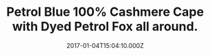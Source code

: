 ---
title: Petrol Blue 100% Cashmere Cape with Dyed Petrol Fox all around.
date: 2017-01-04T15:04:10.000Z
price: 0
sales_price: 
categories: ["Capes"]
image: ["/img/uploads/2017/01/DSC08234.jpg"]
---